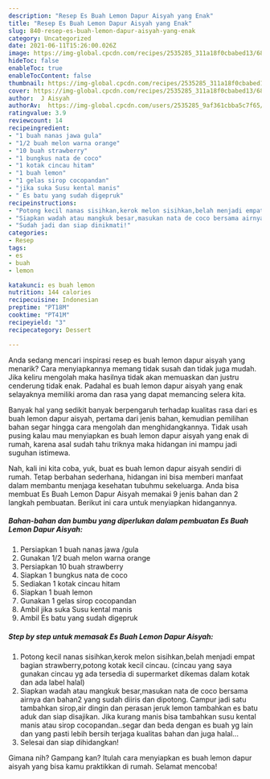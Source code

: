 ```yaml
---
description: "Resep Es Buah Lemon Dapur Aisyah yang Enak"
title: "Resep Es Buah Lemon Dapur Aisyah yang Enak"
slug: 840-resep-es-buah-lemon-dapur-aisyah-yang-enak
category: Uncategorized
date: 2021-06-11T15:26:00.026Z
image: https://img-global.cpcdn.com/recipes/2535285_311a18f0cbabed13/680x482cq70/es-buah-lemon-dapur-aisyah-foto-resep-utama.jpg
hideToc: false
enableToc: true
enableTocContent: false
thumbnail: https://img-global.cpcdn.com/recipes/2535285_311a18f0cbabed13/680x482cq70/es-buah-lemon-dapur-aisyah-foto-resep-utama.jpg
cover: https://img-global.cpcdn.com/recipes/2535285_311a18f0cbabed13/680x482cq70/es-buah-lemon-dapur-aisyah-foto-resep-utama.jpg
author:  J Aisyah
authorAv:  https://img-global.cpcdn.com/users/2535285_9af361cbba5c7f65/60x60cq50/avatar.jpg
ratingvalue: 3.9
reviewcount: 14
recipeingredient:
- "1 buah nanas jawa gula"
- "1/2 buah melon warna orange"
- "10 buah strawberry"
- "1 bungkus nata de coco"
- "1 kotak cincau hitam"
- "1 buah lemon"
- "1 gelas sirop cocopandan"
- "jika suka Susu kental manis"
- " Es batu yang sudah digepruk"
recipeinstructions:
- "Potong kecil nanas sisihkan,kerok melon sisihkan,belah menjadi empat bagian strawberry,potong kotak kecil cincau. (cincau yang saya gunakan cincau yg ada tersedia di supermarket dikemas dalam kotak dan ada label halal)"
- "Siapkan wadah atau mangkuk besar,masukan nata de coco bersama airnya dan bahan2 yang sudah diiris dan dipotong. Campur jadi satu tambahkan sirop,air dingin dan perasan jeruk lemon tambahkan es batu aduk dan siap disajikan. Jika kurang manis bisa tambahkan susu kental manis atau sirop cocopandan..segar dan beda dengan es buah yg lain dan yang pasti lebih bersih terjaga kualitas bahan dan juga halal..."
- "Sudah jadi dan siap dinikmati!"
categories:
- Resep
tags:
- es
- buah
- lemon

katakunci: es buah lemon 
nutrition: 144 calories
recipecuisine: Indonesian
preptime: "PT18M"
cooktime: "PT41M"
recipeyield: "3"
recipecategory: Dessert

---
```



Anda sedang mencari inspirasi resep es buah lemon dapur aisyah yang menarik? Cara menyiapkannya memang tidak susah dan tidak juga mudah. Jika keliru mengolah maka hasilnya tidak akan memuaskan dan justru cenderung tidak enak. Padahal es buah lemon dapur aisyah yang enak selayaknya memiliki aroma dan rasa yang dapat memancing selera kita.




Banyak hal yang sedikit banyak berpengaruh terhadap kualitas rasa dari es buah lemon dapur aisyah, pertama dari jenis bahan, kemudian pemilihan bahan segar hingga cara mengolah dan menghidangkannya. Tidak usah pusing kalau mau menyiapkan es buah lemon dapur aisyah yang enak di rumah, karena asal sudah tahu triknya maka hidangan ini mampu jadi suguhan istimewa.


Nah, kali ini kita coba, yuk, buat es buah lemon dapur aisyah sendiri di rumah. Tetap berbahan sederhana, hidangan ini bisa memberi manfaat dalam membantu menjaga kesehatan tubuhmu sekeluarga. Anda bisa membuat Es Buah Lemon Dapur Aisyah memakai 9 jenis bahan dan 2 langkah pembuatan. Berikut ini cara untuk menyiapkan hidangannya.

<!--inarticleads1-->

##### Bahan-bahan dan bumbu yang diperlukan dalam pembuatan Es Buah Lemon Dapur Aisyah:

1. Persiapkan 1 buah nanas jawa /gula
1. Gunakan 1/2 buah melon warna orange
1. Persiapkan 10 buah strawberry
1. Siapkan 1 bungkus nata de coco
1. Sediakan 1 kotak cincau hitam
1. Siapkan 1 buah lemon
1. Gunakan 1 gelas sirop cocopandan
1. Ambil jika suka Susu kental manis
1. Ambil  Es batu yang sudah digepruk




<!--inarticleads2-->

##### Step by step untuk memasak Es Buah Lemon Dapur Aisyah:

1. Potong kecil nanas sisihkan,kerok melon sisihkan,belah menjadi empat bagian strawberry,potong kotak kecil cincau. (cincau yang saya gunakan cincau yg ada tersedia di supermarket dikemas dalam kotak dan ada label halal)
1. Siapkan wadah atau mangkuk besar,masukan nata de coco bersama airnya dan bahan2 yang sudah diiris dan dipotong. Campur jadi satu tambahkan sirop,air dingin dan perasan jeruk lemon tambahkan es batu aduk dan siap disajikan. Jika kurang manis bisa tambahkan susu kental manis atau sirop cocopandan..segar dan beda dengan es buah yg lain dan yang pasti lebih bersih terjaga kualitas bahan dan juga halal...
1. Selesai dan siap dihidangkan!



Gimana nih? Gampang kan? Itulah cara menyiapkan es buah lemon dapur aisyah yang bisa kamu praktikkan di rumah. Selamat mencoba!
